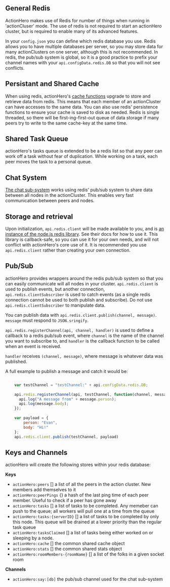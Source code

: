## General Redis

ActionHero makes use of Redis for number of things when running in 'actionCluser' mode.  The use of redis is not required to start an actionHero cluster, but is required to enable many of its advanced features.

In your `config.json` you can define which redis database you use.  Redis allows you to have multiple databases per server, so you may store data for many actionClusters on one server, although this is not recommended. In redis, the pub/sub system is global, so it is a good practice to prefix your channel names with your `api.configData.redis.DB` so that you will not see conflicts.  

## Persistant and Shared Cache

When using redis, actionHero's [cache functions](https://github.com/evantahler/actionHero/wiki/Cache) upgrade to store and retrieve data from redis.  This means that each member of an actionCluster can have accesses to the same data.  You can also use redis' persistence functions to ensure your cache is saved to disk as needed.  Redis is single threaded, so there will be first-ing-first-out queue of data storage if many peers try to write to the same cache-key at the same time.

## Shared Task Queue

actionHero's tasks queue is extended to be a redis list so that any peer can work off a task without fear of duplication.  While working on a task, each peer moves the task to a personal queue.  

## Chat System

[The chat sub-system](https://github.com/evantahler/actionHero/wiki/Chat) works using redis' pub/sub system to share data between all nodes in the actionCluster.  This enables very fast communication between peers and nodes.

## Storage and retrieval

Upon initialization, `api.redis.client` will be made available to you, and is [an instance of the node.js redis library](https://npmjs.org/package/redis).  See their docs for how to use it.  This library is callback-safe, so you can use it for your own needs, and will not conflict with actionHero's core use of it.  It is recommended you use `api.redis.client` rather than creating your own connection.

## Pub/Sub

actionHero provides wrappers around the redis pub/sub system so that you can easily communicate will all nodes in your cluster.  `api.redis.client` is used to publish events, but another connection, `api.redis.clientSubscriber` is used to catch events (as a single redis connection cannot be used to both publish and subscribe).  Do not use `api.redis.clientSubscriber` to manipulate data.

You can publish data with `api.redis.client.publish(channel, message)`.  `message` must respond to `JSON.sringify`.

`api.redis.registerChannel(api, channel, handler)` is used to define a callback to a redis pub/sub event, where `channel` is the name of the channel you want to subscribe to, and `handler` is the callback function to be called when an event is received.

`handler` receives `(channel, message)`, where message is whatever data was published.

A full example to publish a message and catch it would be:

```javascript

	var testChannel = "testChannel:" + api.configData.redis.DB;
	
	api.redis.registerChannel(api, testChannel, function(channel, message){
	  api.log("A message from" + message.person);
	  api.log(message.body);
	});
	
	var payload = {
		person: "Evan",
		body: "Hi!"
	};
	api.redis.client.publish(testChannel, payload)

```

## Keys and Channels

actionHero will create the following stores within your redis database:

**Keys**

- `actionHero:peers` [] a list of all the peers in the action cluster.  New members add themselves to it
- `actionHero:peerPings` {} a hash of the last ping time of each peer member.  Useful to check if a peer has gone away
- `actionHero:tasks` [] a list of tasks to be completed.  Any memeber can push to the queue; all workers will pull one at a time from the queue
- `actionHero:tasks:{serverID}` [] a list of tasks to be completed by only this node.  This queue will be drained at a lower priority than the regular task queue
- `actionHero:tasksClaimed` [] a list of tasks being either worked on or sleeping by a node.
- `actionHero:cache` [] the common shared cache object
- `actionHero:stats` [] the common shared stats object
- `actionHero:roomMembers-{roomName}` [] a list of the folks in a given socket room

**Channels**

- `actionHero:say:[db]` the pub/sub channel used for the chat sub-system